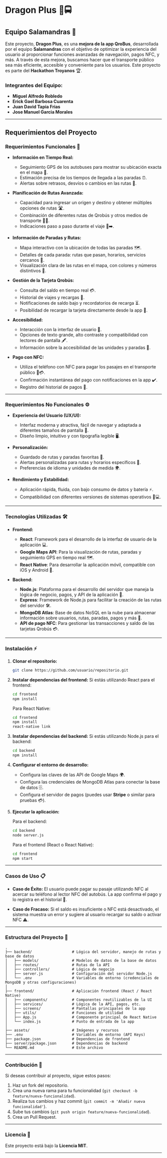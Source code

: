 # **Dragon Plus** 🐉🚍

## **Equipo Salamandras** 🦎

Este proyecto, **Dragon Plus**, es una **mejora de la app QroBus**, desarrollada por el equipo **Salamandras** con el objetivo de optimizar la experiencia del usuario al proporcionar funciones avanzadas de navegación, pagos NFC, y más. A través de esta mejora, buscamos hacer que el transporte público sea más eficiente, accesible y conveniente para los usuarios. Este proyecto es parte del **Hackathon Troyanos** 🏆.

### **Integrantes del Equipo:**
- **Miguel Alfredo Robledo**
- **Erick Gael Barbosa Cuarenta**
- **Juan David Tapia Frias**
- **Jose Manuel Garcia Morales**

---

## **Requerimientos del Proyecto**

### **Requerimientos Funcionales** 📲

- **Información en Tiempo Real:**
  - Seguimiento GPS de los autobuses para mostrar su ubicación exacta en el mapa 📍.
  - Estimación precisa de los tiempos de llegada a las paradas ⏰.
  - Alertas sobre retrasos, desvíos o cambios en las rutas 🚨.

- **Planificación de Rutas Avanzada:**
  - Capacidad para ingresar un origen y destino y obtener múltiples opciones de rutas 🛣️.
  - Combinación de diferentes rutas de Qrobús y otros medios de transporte 🚆🚌.
  - Indicaciones paso a paso durante el viaje 📍➡️.

- **Información de Paradas y Rutas:**
  - Mapa interactivo con la ubicación de todas las paradas 🗺️.
  - Detalles de cada parada: rutas que pasan, horarios, servicios cercanos 🏢.
  - Visualización clara de las rutas en el mapa, con colores y números distintivos 🎨.

- **Gestión de la Tarjeta Qrobús:**
  - Consulta del saldo en tiempo real 💳.
  - Historial de viajes y recargas 🧾.
  - Notificaciones de saldo bajo y recordatorios de recarga ⏳.
  - Posibilidad de recargar la tarjeta directamente desde la app 💸.

- **Accesibilidad:**
  - Interacción con la interfaz de usuario 👥.
  - Opciones de texto grande, alto contraste y compatibilidad con lectores de pantalla 🖋️.
  - Información sobre la accesibilidad de las unidades y paradas 🚏.

- **Pago con NFC:**
  - Utiliza el teléfono con NFC para pagar los pasajes en el transporte público 📲💳.
  - Confirmación instantánea del pago con notificaciones en la app ✔️.
  - Registro del historial de pagos 📜.

---

### **Requerimientos No Funcionales** ⚙️

- **Experiencia del Usuario (UX/UI):**
  - Interfaz moderna y atractiva, fácil de navegar y adaptada a diferentes tamaños de pantalla 📱.
  - Diseño limpio, intuitivo y con tipografía legible 🖥️.

- **Personalización:**
  - Guardado de rutas y paradas favoritas 💖.
  - Alertas personalizadas para rutas y horarios específicos 🔔.
  - Preferencias de idioma y unidades de medida 🌍.

- **Rendimiento y Estabilidad:**
  - Aplicación rápida, fluida, con bajo consumo de datos y batería ⚡.
  - Compatibilidad con diferentes versiones de sistemas operativos 📱💻.

---

### **Tecnologías Utilizadas** 🛠️

- **Frontend:**  
  - **React**: Framework para el desarrollo de la interfaz de usuario de la aplicación 💻.
  - **Google Maps API**: Para la visualización de rutas, paradas y seguimiento GPS en tiempo real 🗺️.
  - **React Native**: Para desarrollar la aplicación móvil, compatible con iOS y Android 📱.

- **Backend:**  
  - **Node.js**: Plataforma para el desarrollo del servidor que maneja la lógica de negocio, pagos, y API de la aplicación 🔧.
  - **Express**: Framework de Node.js para facilitar la creación de las rutas del servidor 🛠️.
  - **MongoDB Atlas**: Base de datos NoSQL en la nube para almacenar información sobre usuarios, rutas, paradas, pagos y más 💾.
  - **API de pago NFC**: Para gestionar las transacciones y saldo de las tarjetas Qrobús 💳.

---

### **Instalación** ⚡

1. **Clonar el repositorio:**
   ```bash
   git clone https://github.com/usuario/repositorio.git
   ```

2. **Instalar dependencias del frontend:**
   Si estás utilizando React para el frontend:
   ```bash
   cd frontend
   npm install
   ```

   Para React Native:
   ```bash
   cd frontend
   npm install
   react-native link
   ```

3. **Instalar dependencias del backend:**
   Si estás utilizando Node.js para el backend:
   ```bash
   cd backend
   npm install
   ```

4. **Configurar el entorno de desarrollo:**
   - Configura las claves de las API de Google Maps 🌍.
   - Configura las credenciales de MongoDB Atlas para conectar la base de datos 🗄️.
   - Configura el servidor de pagos (puedes usar **Stripe** o similar para pruebas 💳).

5. **Ejecutar la aplicación:**

   Para el backend:
   ```bash
   cd backend
   node server.js
   ```

   Para el frontend (React o React Native):
   ```bash
   cd frontend
   npm start
   ```

---

### **Casos de Uso** 📋

- **Caso de Éxito:** El usuario puede pagar su pasaje utilizando NFC al acercar su teléfono al lector NFC del autobús. La app confirma el pago y lo registra en el historial 📜.
  
- **Caso de Fracaso:** Si el saldo es insuficiente o NFC está desactivado, el sistema muestra un error y sugiere al usuario recargar su saldo o activar NFC ⚠️.

---

### **Estructura del Proyecto** 📂

```plaintext
.
├── backend/                  # Lógica del servidor, manejo de rutas y base de datos
│   ├── models/               # Modelos de datos de la base de datos
│   ├── routes/               # Rutas de la API
│   ├── controllers/          # Lógica de negocio
│   ├── server.js             # Configuración del servidor Node.js
│   └── .env                  # Variables de entorno (credenciales de MongoDB y otras configuraciones)
│
├── frontend/                 # Aplicación frontend (React / React Native)
│   ├── components/           # Componentes reutilizables de la UI
│   ├── services/             # Lógica de la API, pagos, etc.
│   ├── screens/              # Pantallas principales de la app
│   ├── utils/                # Funciones de utilidad
│   ├── App.js                # Componente principal de React Native
│   └── index.js              # Punto de entrada de la app
│
├── assets/                   # Imágenes y recursos
├── .env                      # Variables de entorno (API Keys)
├── package.json              # Dependencias de frontend
├── server/package.json       # Dependencias de backend
└── README.md                 # Este archivo
```

---

### **Contribución** 🤝

Si deseas contribuir al proyecto, sigue estos pasos:

1. Haz un fork del repositorio.
2. Crea una nueva rama para tu funcionalidad (`git checkout -b feature/nueva-funcionalidad`).
3. Realiza tus cambios y haz commit (`git commit -m 'Añadir nueva funcionalidad'`).
4. Sube tus cambios (`git push origin feature/nueva-funcionalidad`).
5. Crea un Pull Request.

---

### **Licencia** 📜

Este proyecto está bajo la **Licencia MIT**.

---
